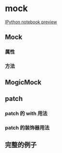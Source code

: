 # mock

[IPython notebook preview](https://github.com/kxxoling/Python-One-to-Million/blob/ipynb/testing/mock.ipynb)

## Mock

### 属性

### 方法


## MogicMock


## patch

### patch 的 with 用法

### patch 的装饰器用法


## 完整的例子


